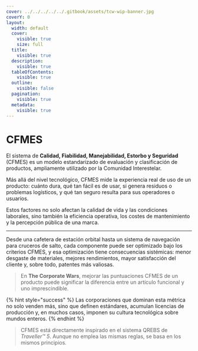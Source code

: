 ```yaml
---
cover: ../../../../../.gitbook/assets/tcw-wip-banner.jpg
coverY: 0
layout:
  width: default
  cover:
    visible: true
    size: full
  title:
    visible: true
  description:
    visible: true
  tableOfContents:
    visible: true
  outline:
    visible: false
  pagination:
    visible: true
  metadata:
    visible: true
---
```


# CFMES

El sistema de **Calidad, Fiabilidad, Manejabilidad, Estorbo y Seguridad** (CFMES) es un modelo estandarizado de evaluación y clasificación de productos, ampliamente utilizado por la Comunidad Interestelar.

Más allá del nivel tecnológico, CFMES mide la experiencia real de uso de un producto: cuánto dura, qué tan fácil es de usar, si genera residuos o problemas logísticos, y qué tan seguro resulta para sus operadores o usuarios.

Estos factores no solo afectan la calidad de vida y las condiciones laborales, sino también la eficiencia operativa, los costes de mantenimiento y la percepción pública de una marca.

***

Desde una cafetera de estación orbital hasta un sistema de navegación para cruceros de salto, cada componente puede ser optimizado bajo los criterios CFMES, y esa optimización tiene consecuencias sistémicas: menor desgaste de materiales, mejores rendimientos, mayor satisfacción del cliente y, sobre todo, patentes más valiosas.

> En **The Corporate Wars**, mejorar las puntuaciones CFMES de un producto puede significar la diferencia entre un artículo funcional y uno imprescindible.

{% hint style="success" %}
Las corporaciones que dominan esta métrica no solo venden más, sino que definen estándares, acumulan licencias de producción y, en muchos casos, imponen su cultura tecnológica sobre mundos enteros.
{% endhint %}

> CFMES está directamente inspirado en el sistema QREBS de _Traveller™ 5_. Aunque no emplea las mismas reglas, se basa en los mismos principios.

